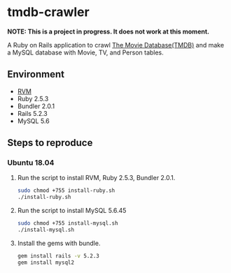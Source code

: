 # tmdb-crawler

__NOTE: This is a project in progress. It does not work at this moment.__

A Ruby on Rails application to crawl [The Movie Database(TMDB)][TMDB] and make a MySQL database with Movie, TV, and Person tables.

## Environment

- [RVM][RVM]
- Ruby 2.5.3
- Bundler 2.0.1
- Rails 5.2.3
- MySQL 5.6

## Steps to reproduce

### Ubuntu 18.04

1. Run the script to install RVM, Ruby 2.5.3, Bundler 2.0.1.

    ```sh
    sudo chmod +755 install-ruby.sh
    ./install-ruby.sh
    ```

1. Run the script to install MySQL 5.6.45

    ```sh
    sudo chmod +755 install-mysql.sh
    ./install-mysql.sh
    ```

1. Install the gems with bundle.

    ```sh
    gem install rails -v 5.2.3
    gem install mysql2
    ```

[RVM]: https://rvm.io
[TMDB]: https://www.themoviedb.org
